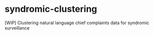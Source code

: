 # syndromic-clustering
[WIP] Clustering natural language chief complaints data for syndromic surveillance
